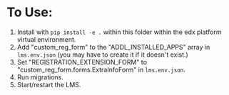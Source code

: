 # To Use:

1. Install with `pip install -e .` within this folder within the edx platform virtual environment.
2. Add "custom_reg_form" to the "ADDL_INSTALLED_APPS" array in `lms.env.json` (you may have to create it if it doesn't exist.)
3. Set "REGISTRATION_EXTENSION_FORM" to "custom_reg_form.forms.ExtraInfoForm" in `lms.env.json`.
4. Run migrations.
5. Start/restart the LMS.
